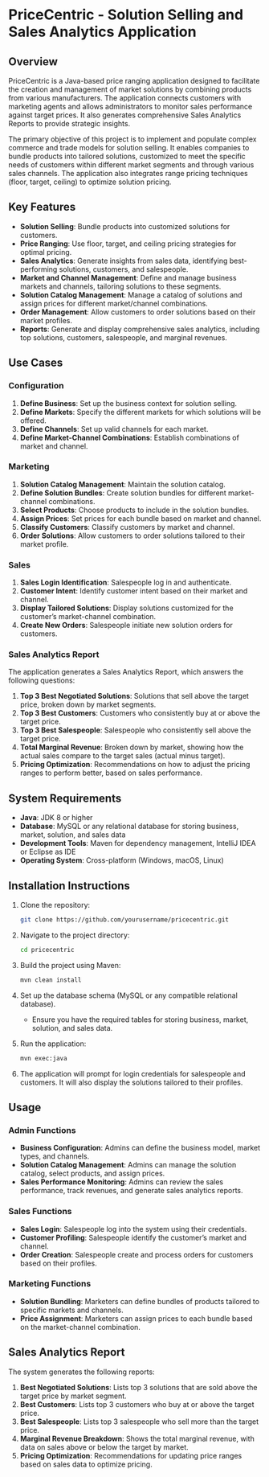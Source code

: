 # PriceCentric - Solution Selling and Sales Analytics Application

## Overview

PriceCentric is a Java-based price ranging application designed to facilitate the creation and management of market solutions by combining products from various manufacturers. The application connects customers with marketing agents and allows administrators to monitor sales performance against target prices. It also generates comprehensive Sales Analytics Reports to provide strategic insights.

The primary objective of this project is to implement and populate complex commerce and trade models for solution selling. It enables companies to bundle products into tailored solutions, customized to meet the specific needs of customers within different market segments and through various sales channels. The application also integrates range pricing techniques (floor, target, ceiling) to optimize solution pricing.

## Key Features

- **Solution Selling**: Bundle products into customized solutions for customers.
- **Price Ranging**: Use floor, target, and ceiling pricing strategies for optimal pricing.
- **Sales Analytics**: Generate insights from sales data, identifying best-performing solutions, customers, and salespeople.
- **Market and Channel Management**: Define and manage business markets and channels, tailoring solutions to these segments.
- **Solution Catalog Management**: Manage a catalog of solutions and assign prices for different market/channel combinations.
- **Order Management**: Allow customers to order solutions based on their market profiles.
- **Reports**: Generate and display comprehensive sales analytics, including top solutions, customers, salespeople, and marginal revenues.

## Use Cases

### Configuration

1. **Define Business**: Set up the business context for solution selling.
2. **Define Markets**: Specify the different markets for which solutions will be offered.
3. **Define Channels**: Set up valid channels for each market.
4. **Define Market-Channel Combinations**: Establish combinations of market and channel.

### Marketing

1. **Solution Catalog Management**: Maintain the solution catalog.
2. **Define Solution Bundles**: Create solution bundles for different market-channel combinations.
3. **Select Products**: Choose products to include in the solution bundles.
4. **Assign Prices**: Set prices for each bundle based on market and channel.
5. **Classify Customers**: Classify customers by market and channel.
6. **Order Solutions**: Allow customers to order solutions tailored to their market profile.

### Sales

1. **Sales Login Identification**: Salespeople log in and authenticate.
2. **Customer Intent**: Identify customer intent based on their market and channel.
3. **Display Tailored Solutions**: Display solutions customized for the customer’s market-channel combination.
4. **Create New Orders**: Salespeople initiate new solution orders for customers.

### Sales Analytics Report

The application generates a Sales Analytics Report, which answers the following questions:

1. **Top 3 Best Negotiated Solutions**: Solutions that sell above the target price, broken down by market segments.
2. **Top 3 Best Customers**: Customers who consistently buy at or above the target price.
3. **Top 3 Best Salespeople**: Salespeople who consistently sell above the target price.
4. **Total Marginal Revenue**: Broken down by market, showing how the actual sales compare to the target sales (actual minus target).
5. **Pricing Optimization**: Recommendations on how to adjust the pricing ranges to perform better, based on sales performance.

## System Requirements

- **Java**: JDK 8 or higher
- **Database**: MySQL or any relational database for storing business, market, solution, and sales data
- **Development Tools**: Maven for dependency management, IntelliJ IDEA or Eclipse as IDE
- **Operating System**: Cross-platform (Windows, macOS, Linux)

## Installation Instructions

1. Clone the repository:
    ```bash
    git clone https://github.com/yourusername/pricecentric.git
    ```

2. Navigate to the project directory:
    ```bash
    cd pricecentric
    ```

3. Build the project using Maven:
    ```bash
    mvn clean install
    ```

4. Set up the database schema (MySQL or any compatible relational database).
    - Ensure you have the required tables for storing business, market, solution, and sales data.

5. Run the application:
    ```bash
    mvn exec:java
    ```

6. The application will prompt for login credentials for salespeople and customers. It will also display the solutions tailored to their profiles.

## Usage

### Admin Functions

- **Business Configuration**: Admins can define the business model, market types, and channels.
- **Solution Catalog Management**: Admins can manage the solution catalog, select products, and assign prices.
- **Sales Performance Monitoring**: Admins can review the sales performance, track revenues, and generate sales analytics reports.

### Sales Functions

- **Sales Login**: Salespeople log into the system using their credentials.
- **Customer Profiling**: Salespeople identify the customer’s market and channel.
- **Order Creation**: Salespeople create and process orders for customers based on their profiles.

### Marketing Functions

- **Solution Bundling**: Marketers can define bundles of products tailored to specific markets and channels.
- **Price Assignment**: Marketers can assign prices to each bundle based on the market-channel combination.

## Sales Analytics Report

The system generates the following reports:

1. **Best Negotiated Solutions**: Lists top 3 solutions that are sold above the target price by market segment.
2. **Best Customers**: Lists top 3 customers who buy at or above the target price.
3. **Best Salespeople**: Lists top 3 salespeople who sell more than the target price.
4. **Marginal Revenue Breakdown**: Shows the total marginal revenue, with data on sales above or below the target by market.
5. **Pricing Optimization**: Recommendations for updating price ranges based on sales data to optimize pricing.



